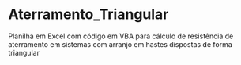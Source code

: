 # Aterramento_Triangular
Planilha em Excel com código em VBA para cálculo de resistência de aterramento em sistemas com arranjo em hastes dispostas de forma triangular
